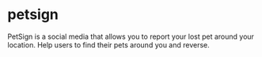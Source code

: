 # petsign
PetSign is a social media that allows you to report your lost pet around your location. Help users to find their pets around you and reverse.
